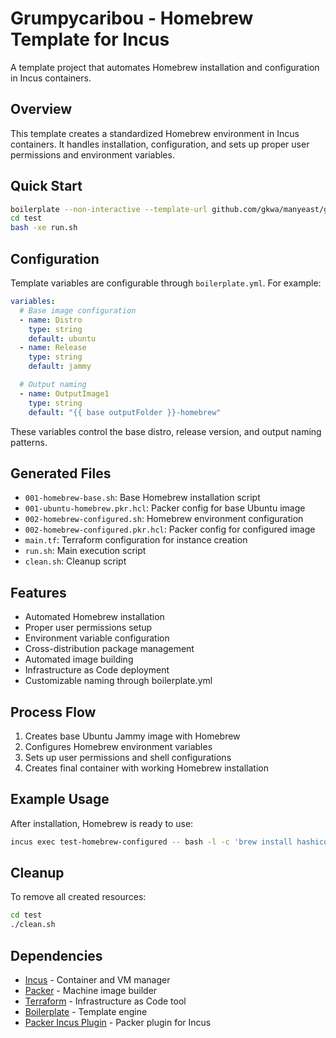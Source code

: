 # Grumpycaribou - Homebrew Template for Incus

A template project that automates Homebrew installation and configuration in Incus containers.

## Overview

This template creates a standardized Homebrew environment in Incus containers. It handles installation, configuration, and sets up proper user permissions and environment variables.

## Quick Start

```bash
boilerplate --non-interactive --template-url github.com/gkwa/manyeast/grumpycaribou --output-folder=test
cd test
bash -xe run.sh
```

## Configuration

Template variables are configurable through `boilerplate.yml`. For example:

```yaml
variables:
  # Base image configuration
  - name: Distro
    type: string
    default: ubuntu
  - name: Release
    type: string
    default: jammy

  # Output naming
  - name: OutputImage1
    type: string
    default: "{{ base outputFolder }}-homebrew"
```

These variables control the base distro, release version, and output naming patterns.

## Generated Files

- `001-homebrew-base.sh`: Base Homebrew installation script
- `001-ubuntu-homebrew.pkr.hcl`: Packer config for base Ubuntu image
- `002-homebrew-configured.sh`: Homebrew environment configuration
- `002-homebrew-configured.pkr.hcl`: Packer config for configured image
- `main.tf`: Terraform configuration for instance creation
- `run.sh`: Main execution script
- `clean.sh`: Cleanup script

## Features

- Automated Homebrew installation
- Proper user permissions setup
- Environment variable configuration
- Cross-distribution package management
- Automated image building
- Infrastructure as Code deployment
- Customizable naming through boilerplate.yml

## Process Flow

1. Creates base Ubuntu Jammy image with Homebrew
2. Configures Homebrew environment variables
3. Sets up user permissions and shell configurations
4. Creates final container with working Homebrew installation

## Example Usage

After installation, Homebrew is ready to use:

```bash
incus exec test-homebrew-configured -- bash -l -c 'brew install hashicorp/tap/packer'
```

## Cleanup

To remove all created resources:

```bash
cd test
./clean.sh
```

## Dependencies

- [Incus](https://github.com/lxc/incus#incus) - Container and VM manager
- [Packer](https://developer.hashicorp.com/packer/install) - Machine image builder
- [Terraform](https://developer.hashicorp.com/terraform/install) - Infrastructure as Code tool
- [Boilerplate](https://github.com/gruntwork-io/boilerplate) - Template engine
- [Packer Incus Plugin](https://github.com/bketelsen/incus) - Packer plugin for Incus